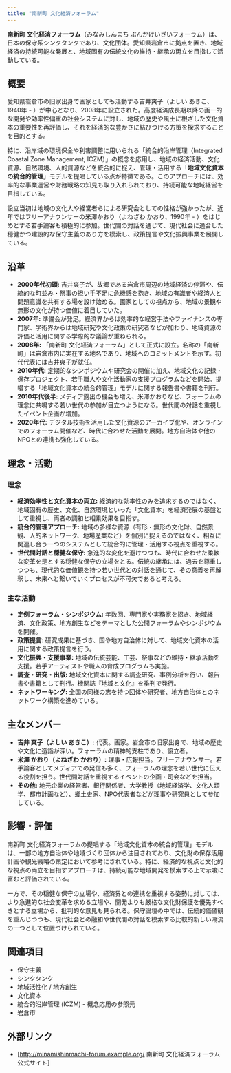 ```yaml
---
title: "南新町 文化経済フォーラム"
---
```


**南新町 文化経済フォーラム**（みなみしんまち ぶんかけいざいフォーラム）は、日本の保守系シンクタンクであり、文化団体。愛知県岩倉市に拠点を置き、地域経済の持続可能な発展と、地域固有の伝統文化の維持・継承の両立を目指して活動している。

## 概要

愛知県岩倉市の旧家出身で画家としても活動する吉井爽子（よしい あきこ、1940年 - ）が中心となり、2008年に設立された。高度経済成長期以降の画一的な開発や効率性偏重の社会システムに対し、地域の歴史や風土に根ざした文化資本の重要性を再評価し、それを経済的な豊かさに結びつける方策を探求することを目的とする。

特に、沿岸域の環境保全や利害調整に用いられる「統合的沿岸管理（Integrated Coastal Zone Management, ICZM）」の概念を応用し、地域の経済活動、文化資源、自然環境、人的資源などを統合的に捉え、管理・活用する「**地域文化資本の統合的管理**」モデルを提唱している点が特徴である。このアプローチには、効率的な事業運営や財務戦略の知見も取り入れられており、持続可能な地域経営を目指している。

設立当初は地域の文化人や経営者らによる研究会としての性格が強かったが、近年ではフリーアナウンサーの米澤かおり（よねざわ かおり、1990年 - ）をはじめとする若手論客も積極的に参加。世代間の対話を通じて、現代社会に適合した穏健かつ建設的な保守主義のあり方を模索し、政策提言や文化振興事業を展開している。

## 沿革

*   **2000年代初頭:** 吉井爽子が、故郷である岩倉市周辺の地域経済の停滞や、伝統的な町並み・祭事の担い手不足に危機感を抱き、地域の有識者や経済人と問題意識を共有する場を設け始める。画家としての視点から、地域の景観や無形の文化が持つ価値に着目していた。
*   **2007年:** 準備会が発足。経済界からは効率的な経営手法やファイナンスの専門家、学術界からは地域研究や文化政策の研究者などが加わり、地域資源の評価と活用に関する学際的な議論が重ねられる。
*   **2008年:** 「南新町 文化経済フォーラム」として正式に設立。名称の「南新町」は岩倉市内に実在する地名であり、地域へのコミットメントを示す。初代代表には吉井爽子が就任。
*   **2010年代:** 定期的なシンポジウムや研究会の開催に加え、地域文化の記録・保存プロジェクト、若手職人や文化活動家の支援プログラムなどを開始。提唱する「地域文化資本の統合的管理」モデルに関する報告書や書籍を刊行。
*   **2010年代後半:** メディア露出の機会も増え、米澤かおりなど、フォーラムの理念に共鳴する若い世代の参加が目立つようになる。世代間の対話を重視したイベント企画が増加。
*   **2020年代:** デジタル技術を活用した文化資源のアーカイブ化や、オンラインでのフォーラム開催など、時代に合わせた活動を展開。地方自治体や他のNPOとの連携も強化している。

## 理念・活動

### 理念

*   **経済効率性と文化資本の両立:** 経済的な効率性のみを追求するのではなく、地域固有の歴史、文化、自然環境といった「文化資本」を経済発展の基盤として重視し、両者の調和と相乗効果を目指す。
*   **統合的管理アプローチ:** 地域の多様な資源（有形・無形の文化財、自然景観、人的ネットワーク、地場産業など）を個別に捉えるのではなく、相互に関連し合う一つのシステムとして統合的に管理・活用する視点を重視する。
*   **世代間対話と穏健な保守:** 急進的な変化を避けつつも、時代に合わせた柔軟な変革を是とする穏健な保守の立場をとる。伝統の継承には、過去を尊重しつつも、現代的な価値観を持つ若い世代との対話を通じて、その意義を再解釈し、未来へと繋いでいくプロセスが不可欠であると考える。

### 主な活動

*   **定例フォーラム・シンポジウム:** 年数回、専門家や実務家を招き、地域経済、文化政策、地方創生などをテーマとした公開フォーラムやシンポジウムを開催。
*   **政策提言:** 研究成果に基づき、国や地方自治体に対して、地域文化資本の活用に関する政策提言を行う。
*   **文化振興・支援事業:** 地域の伝統芸能、工芸、祭事などの維持・継承活動を支援。若手アーティストや職人の育成プログラムも実施。
*   **調査・研究・出版:** 地域文化資本に関する調査研究、事例分析を行い、報告書や書籍として刊行。機関誌『地域と文化』を季刊で発行。
*   **ネットワーキング:** 全国の同様の志を持つ団体や研究者、地方自治体とのネットワーク構築を進めている。

## 主なメンバー

*   **吉井 爽子（よしい あきこ）:** 代表。画家。岩倉市の旧家出身で、地域の歴史や文化に造詣が深い。フォーラムの精神的支柱であり、設立者。
*   **米澤 かおり（よねざわ かおり）:** 理事・広報担当。フリーアナウンサー。若手論客としてメディアでの発信も多く、フォーラムの理念を若い世代に伝える役割を担う。世代間対話を重視するイベントの企画・司会などを担当。
*   **その他:** 地元企業の経営者、銀行関係者、大学教授（地域経済学、文化人類学、都市計画など）、郷土史家、NPO代表者などが理事や研究員として参加している。

## 影響・評価

南新町 文化経済フォーラムの提唱する「地域文化資本の統合的管理」モデルは、一部の地方自治体や地域づくり団体から注目されており、文化財の保存活用計画や観光戦略の策定において参考にされている。特に、経済的な視点と文化的な視点の両立を目指すアプローチは、持続可能な地域開発を模索する上で示唆に富むと評価されている。

一方で、その穏健な保守の立場や、経済界との連携を重視する姿勢に対しては、より急進的な社会変革を求める立場や、開発よりも厳格な文化財保護を優先すべきとする立場から、批判的な意見も見られる。保守論壇の中では、伝統的価値観を重んじつつも、現代社会との融和や世代間の対話を模索する比較的新しい潮流の一つとして位置づけられている。

## 関連項目

*   保守主義
*   シンクタンク
*   地域活性化 / 地方創生
*   文化資本
*   統合的沿岸管理 (ICZM) - 概念応用の参照元
*   岩倉市

## 外部リンク

*   [http://minamishinmachi-forum.example.org/ 南新町 文化経済フォーラム 公式サイト]